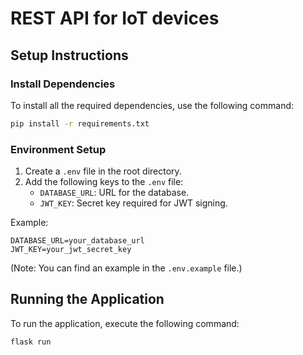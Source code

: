 # REST API for IoT devices

## Setup Instructions

### Install Dependencies
To install all the required dependencies, use the following command:
```bash
pip install -r requirements.txt
```

### Environment Setup
1. Create a `.env` file in the root directory.
2. Add the following keys to the `.env` file:
   - `DATABASE_URL`: URL for the database.
   - `JWT_KEY`: Secret key required for JWT signing.
   
Example:
```plaintext
DATABASE_URL=your_database_url
JWT_KEY=your_jwt_secret_key
```
(Note: You can find an example in the `.env.example` file.)

## Running the Application
To run the application, execute the following command:
```bash
flask run
```
